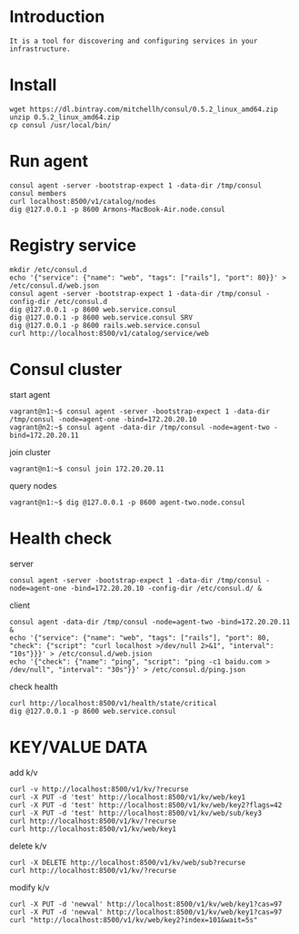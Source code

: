 # Introduction

    It is a tool for discovering and configuring services in your infrastructure.

# Install 

    wget https://dl.bintray.com/mitchellh/consul/0.5.2_linux_amd64.zip
    unzip 0.5.2_linux_amd64.zip
    cp consul /usr/local/bin/

# Run agent 

    consul agent -server -bootstrap-expect 1 -data-dir /tmp/consul
    consul members
    curl localhost:8500/v1/catalog/nodes
    dig @127.0.0.1 -p 8600 Armons-MacBook-Air.node.consul

# Registry service 

    mkdir /etc/consul.d
    echo '{"service": {"name": "web", "tags": ["rails"], "port": 80}}' > /etc/consul.d/web.json
    consul agent -server -bootstrap-expect 1 -data-dir /tmp/consul -config-dir /etc/consul.d
    dig @127.0.0.1 -p 8600 web.service.consul
    dig @127.0.0.1 -p 8600 web.service.consul SRV
    dig @127.0.0.1 -p 8600 rails.web.service.consul
    curl http://localhost:8500/v1/catalog/service/web

# Consul cluster
start agent

    vagrant@n1:~$ consul agent -server -bootstrap-expect 1 -data-dir /tmp/consul -node=agent-one -bind=172.20.20.10
    vagrant@n2:~$ consul agent -data-dir /tmp/consul -node=agent-two -bind=172.20.20.11

join cluster 

    vagrant@n1:~$ consul join 172.20.20.11

query nodes

    vagrant@n1:~$ dig @127.0.0.1 -p 8600 agent-two.node.consul

# Health check 
server

    consul agent -server -bootstrap-expect 1 -data-dir /tmp/consul -node=agent-one -bind=172.20.20.10 -config-dir /etc/consul.d/ & 

client

    consul agent -data-dir /tmp/consul -node=agent-two -bind=172.20.20.11 &
    echo '{"service": {"name": "web", "tags": ["rails"], "port": 80, "check": {"script": "curl localhost >/dev/null 2>&1", "interval": "10s"}}}' > /etc/consul.d/web.jsion
    echo '{"check": {"name": "ping", "script": "ping -c1 baidu.com > /dev/null", "interval": "30s"}}' > /etc/consul.d/ping.json
   
check health

    curl http://localhost:8500/v1/health/state/critical
    dig @127.0.0.1 -p 8600 web.service.consul

# KEY/VALUE DATA
add k/v

    curl -v http://localhost:8500/v1/kv/?recurse
    curl -X PUT -d 'test' http://localhost:8500/v1/kv/web/key1
    curl -X PUT -d 'test' http://localhost:8500/v1/kv/web/key2?flags=42
    curl -X PUT -d 'test' http://localhost:8500/v1/kv/web/sub/key3
    curl http://localhost:8500/v1/kv/?recurse
    curl http://localhost:8500/v1/kv/web/key1

delete k/v

    curl -X DELETE http://localhost:8500/v1/kv/web/sub?recurse
    curl http://localhost:8500/v1/kv/?recurse

modify k/v

    curl -X PUT -d 'newval' http://localhost:8500/v1/kv/web/key1?cas=97
    curl -X PUT -d 'newval' http://localhost:8500/v1/kv/web/key1?cas=97
    curl "http://localhost:8500/v1/kv/web/key2?index=101&wait=5s"
